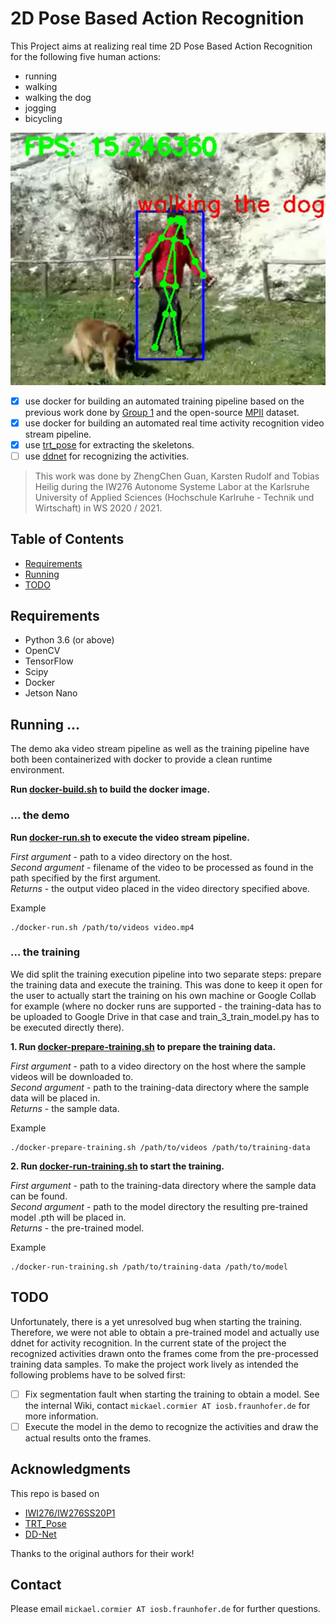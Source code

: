 # 2D Pose Based Action Recognition

This Project aims at realizing real time 2D Pose Based Action Recognition for the following five human actions:
* running
* walking
* walking the dog
* jogging
* bicycling

<p align="center">
  <img src="/walking-the-dog.png" />
</p>

- [x] use docker for building an automated training pipeline based on the previous work done by [Group 1](https://github.com/IW276/IW276SS20-P1) and the open-source [MPII](http://human-pose.mpi-inf.mpg.de/) dataset.
- [x] use docker for building an automated real time activity recognition video stream pipeline.
- [x] use [trt_pose](https://github.com/NVIDIA-AI-IOT/trt_pose) for extracting the skeletons.
- [ ] use [ddnet](https://github.com/fandulu/DD-Net) for recognizing the activities.

> This work was done by ZhengChen Guan, Karsten Rudolf and Tobias Heilig during the IW276 Autonome Systeme Labor at the Karlsruhe University of Applied Sciences (Hochschule Karlruhe - Technik und Wirtschaft) in WS 2020 / 2021. 

## Table of Contents

* [Requirements](#requirements)
* [Running](#running)
* [TODO](#todo)

## Requirements
* Python 3.6 (or above)
* OpenCV
* TensorFlow
* Scipy
* Docker
* Jetson Nano

## Running ...

The demo aka video stream pipeline as well as the training pipeline have both been containerized with docker to provide a clean runtime environment.

**Run <a href="/docker-build.sh">docker-build.sh</a> to build the docker image.**  

### ... the demo

**Run <a href="/docker-run.sh">docker-run.sh</a> to execute the video stream pipeline.**  

_First argument_ - path to a video directory on the host.  
_Second argument_ - filename of the video to be processed as found in the path specified by the first argument.  
_Returns_ - the output video placed in the video directory specified above.  

Example
```
./docker-run.sh /path/to/videos video.mp4
```

### ... the training

We did split the training execution pipeline into two separate steps: prepare the training data and execute the training. This was done to
keep it open for the user to actually start the training on his own machine or Google Collab for example (where no docker runs are supported -
the training-data has to be uploaded to Google Drive in that case and train_3_train_model.py has to be executed directly there).


**1. Run <a href="/docker-prepare-training.sh">docker-prepare-training.sh</a> to prepare the training data.**  

_First argument_ - path to a video directory on the host where the sample videos will be downloaded to.  
_Second argument_ - path to the training-data directory where the sample data will be placed in.  
_Returns_ - the sample data.  

Example
```
./docker-prepare-training.sh /path/to/videos /path/to/training-data
```

**2. Run <a href="/docker-run-training.sh">docker-run-training.sh</a> to start the training.**  

_First argument_ - path to the training-data directory where the sample data can be found.  
_Second argument_ - path to the model directory the resulting pre-trained model .pth will be placed in.  
_Returns_ - the pre-trained model.  

Example
```
./docker-run-training.sh /path/to/training-data /path/to/model
```

## TODO

Unfortunately, there is a yet unresolved bug when starting the training. Therefore, we were not able to obtain a pre-trained model and actually use ddnet for activity recognition. In the current state of the project the recognized activities drawn onto the frames come from the pre-processed training data samples. To make the project work lively as intended the following problems have to be solved first:
- [ ] Fix segmentation fault when starting the training to obtain a model. See the internal Wiki, contact `mickael.cormier AT iosb.fraunhofer.de` for more information.
- [ ] Execute the model in the demo to recognize the activities and draw the actual results onto the frames.

## Acknowledgments

This repo is based on
  - [IWI276/IW276SS20P1](https://github.com/IW276/IW276SS20-P1)
  - [TRT_Pose](https://github.com/NVIDIA-AI-IOT/trt_pose)
  - [DD-Net](https://github.com/fandulu/DD-Net)

Thanks to the original authors for their work!

## Contact
Please email `mickael.cormier AT iosb.fraunhofer.de` for further questions.
